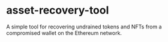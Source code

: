 # asset-recovery-tool
A simple tool for recovering undrained tokens and NFTs from a compromised wallet on the Ethereum network.
